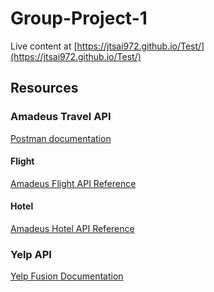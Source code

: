 # Group-Project-1

Live content at [https://jtsai972.github.io/Test/](https://jtsai972.github.io/Test/)


## Resources
### Amadeus Travel API
[Postman documentation](https://documenter.getpostman.com/view/2672636/RWEcPfuJ?version=latest#8196c48f-30f9-4e3b-8590-e22f96da8326)
#### Flight
[Amadeus Flight API Reference](https://developers.amadeus.com/self-service/category/air/api-doc/flight-low-fare-search/api-reference)
#### Hotel
[Amadeus Hotel API Reference](https://developers.amadeus.com/self-service/category/hotel/api-doc/hotel-search/api-reference)
### Yelp API
[Yelp Fusion Documentation](https://www.yelp.com/developers/documentation/v3/)
